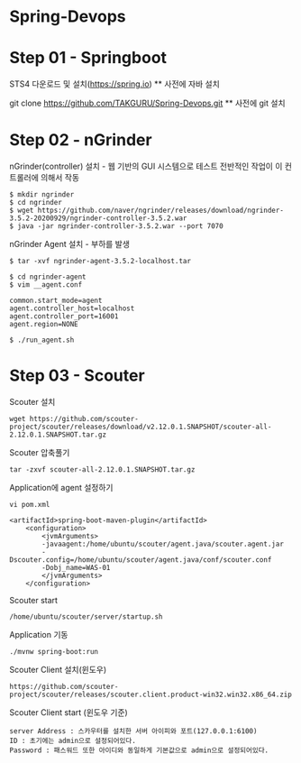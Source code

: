 # Spring-Devops

# Step 01 - Springboot

STS4 다운로드 및 설치(https://spring.io)
** 사전에 자바 설치

git clone https://github.com/TAKGURU/Spring-Devops.git
** 사전에 git 설치

# Step 02 - nGrinder

nGrinder(controller) 설치 - 웹 기반의 GUI 시스템으로 테스트 전반적인 작업이 이 컨트롤러에 의해서 작동

    $ mkdir ngrinder
    $ cd ngrinder
    $ wget https://github.com/naver/ngrinder/releases/download/ngrinder-3.5.2-20200929/ngrinder-controller-3.5.2.war
    $ java -jar ngrinder-controller-3.5.2.war --port 7070

nGrinder Agent 설치 - 부하를 발생

    $ tar -xvf ngrinder-agent-3.5.2-localhost.tar
    
    $ cd ngrinder-agent
    $ vim __agent.conf
    
    common.start_mode=agent
    agent.controller_host=localhost
    agent.controller_port=16001
    agent.region=NONE
    
    $ ./run_agent.sh
      
# Step 03 - Scouter

Scouter 설치

    wget https://github.com/scouter-project/scouter/releases/download/v2.12.0.1.SNAPSHOT/scouter-all-2.12.0.1.SNAPSHOT.tar.gz
    
    
Scouter 압축풀기
    
    tar -zxvf scouter-all-2.12.0.1.SNAPSHOT.tar.gz
    
    
Application에 agent 설정하기

    vi pom.xml
    
    <artifactId>spring-boot-maven-plugin</artifactId>
        <configuration>
            <jvmArguments>
            -javaagent:/home/ubuntu/scouter/agent.java/scouter.agent.jar
            -Dscouter.config=/home/ubuntu/scouter/agent.java/conf/scouter.conf
            -Dobj_name=WAS-01
            </jvmArguments>
        </configuration>

Scouter start

    /home/ubuntu/scouter/server/startup.sh
    
Application 기동
    
    ./mvnw spring-boot:run

Scouter Client 설치(윈도우)

    https://github.com/scouter-project/scouter/releases/scouter.client.product-win32.win32.x86_64.zip
    

Scouter Client start (윈도우 기준)
  
    server Address : 스카우터를 설치한 서버 아이피와 포트(127.0.0.1:6100)
    ID : 초기에는 admin으로 설정되어있다.
    Password : 패스워드 또한 아이디와 동일하게 기본값으로 admin으로 설정되어있다.





    



